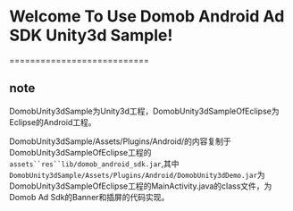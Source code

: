 # Welcome To Use Domob Android Ad SDK Unity3d Sample!
===========================
## note

DomobUnity3dSample为Unity3d工程，DomobUnity3dSampleOfEclipse为Eclipse的Android工程。

DomobUnity3dSample/Assets/Plugins/Android/的内容复制于DomobUnity3dSampleOfEclipse工程的`assets``res``lib/domob_android_sdk.jar`,其中`DomobUnity3dSample/Assets/Plugins/Android/DomobUnity3dDemo.jar`为DomobUnity3dSampleOfEclipse工程的MainActivity.java的class文件，为Domob Ad Sdk的Banner和插屏的代码实现。

